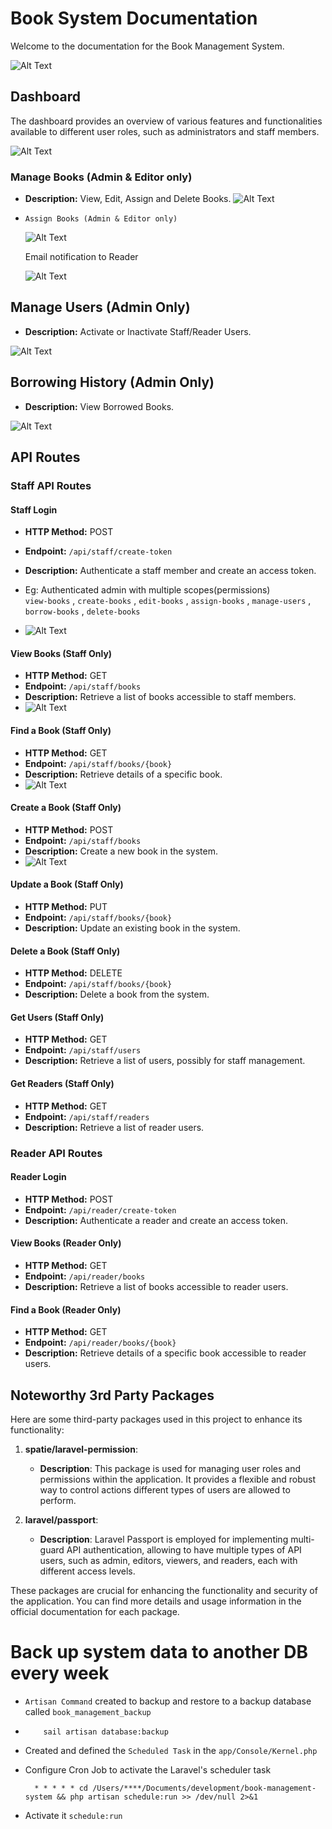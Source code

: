 # Book System Documentation
Welcome to the documentation for the Book Management System. 

![Alt Text](https://github.com/Hashane/BookManagementSystem/assets/12775167/6450d296-58ce-47b4-b436-5cce57835d05)

## Dashboard

The dashboard provides an overview of various features and functionalities available to different user roles, such as administrators and staff members.

![Alt Text](https://github.com/Hashane/BookManagementSystem/assets/12775167/719ad05f-7740-4ab2-8467-8a5a08eb454a)

### Manage Books (Admin & Editor only)

-   **Description:** View, Edit, Assign and Delete Books.
![Alt Text](https://github.com/Hashane/BookManagementSystem/assets/12775167/5ce89ba9-76c5-474c-ad99-930f821355a9)

-     Assign Books (Admin & Editor only)
  ![Alt Text](https://github.com/Hashane/BookManagementSystem/assets/12775167/25cb82e0-f9ac-4164-b4aa-082bc204c815)
  
  Email notification to Reader
  
  ![Alt Text](https://github.com/Hashane/BookManagementSystem/assets/12775167/d39fbea6-240b-49e7-8a94-97f1c97ba4f3)

## Manage Users (Admin Only)

-   **Description:** Activate or Inactivate Staff/Reader Users.

![Alt Text](https://github.com/Hashane/BookManagementSystem/assets/12775167/b665b21d-5ae2-434e-872e-78e88cdbed5e)

## Borrowing History (Admin Only)

-   **Description:** View Borrowed Books.

![Alt Text](https://github.com/Hashane/BookManagementSystem/assets/12775167/7a56cbbc-6c31-4bf5-a814-da2951689f03)

## API Routes

### Staff API Routes

#### Staff Login

-   **HTTP Method:** POST
-   **Endpoint:** `/api/staff/create-token`
-   **Description:** Authenticate a staff member and create an access token.

-  Eg: Authenticated admin with multiple scopes(permissions)     
              `view-books` , `create-books` , `edit-books` , `assign-books` , `manage-users` , `borrow-books` , `delete-books`
  - ![Alt Text](https://github.com/Hashane/BookManagementSystem/assets/12775167/a4290925-bc36-4de5-a862-526c61530001)



#### View Books (Staff Only)

-   **HTTP Method:** GET
-   **Endpoint:** `/api/staff/books`
-   **Description:** Retrieve a list of books accessible to staff members.
   - ![Alt Text](https://github.com/Hashane/BookManagementSystem/assets/12775167/b59b9e8f-fb05-4424-8aee-51b36bc16887)

#### Find a Book (Staff Only)

-   **HTTP Method:** GET
-   **Endpoint:** `/api/staff/books/{book}`
-   **Description:** Retrieve details of a specific book.
  - ![Alt Text](https://github.com/Hashane/BookManagementSystem/assets/12775167/162f1fbb-7054-4c12-9d4f-83cc4903a69a)
#### Create a Book (Staff Only)

-   **HTTP Method:** POST
-   **Endpoint:** `/api/staff/books`
-   **Description:** Create a new book in the system.
-   ![Alt Text](https://github.com/Hashane/BookManagementSystem/assets/12775167/b51b42e7-161b-4f6b-a69b-0f8c2e155b17)


#### Update a Book (Staff Only)

-   **HTTP Method:** PUT
-   **Endpoint:** `/api/staff/books/{book}`
-   **Description:** Update an existing book in the system.

#### Delete a Book (Staff Only)

-   **HTTP Method:** DELETE
-   **Endpoint:** `/api/staff/books/{book}`
-   **Description:** Delete a book from the system.

#### Get Users (Staff Only)

-   **HTTP Method:** GET
-   **Endpoint:** `/api/staff/users`
-   **Description:** Retrieve a list of users, possibly for staff management.

#### Get Readers (Staff Only)

-   **HTTP Method:** GET
-   **Endpoint:** `/api/staff/readers`
-   **Description:** Retrieve a list of reader users.

### Reader API Routes

#### Reader Login

-   **HTTP Method:** POST
-   **Endpoint:** `/api/reader/create-token`
-   **Description:** Authenticate a reader and create an access token.

#### View Books (Reader Only)

-   **HTTP Method:** GET
-   **Endpoint:** `/api/reader/books`
-   **Description:** Retrieve a list of books accessible to reader users.

#### Find a Book (Reader Only)

-   **HTTP Method:** GET
-   **Endpoint:** `/api/reader/books/{book}`
-   **Description:** Retrieve details of a specific book accessible to reader users.

  
## Noteworthy 3rd Party Packages

Here are some third-party packages used in this project to enhance its functionality:

1. **spatie/laravel-permission**:
   - **Description**: This package is used for managing user roles and permissions within the application. It provides a flexible and robust way to control actions different types of users are allowed to perform.

2. **laravel/passport**:
   - **Description**: Laravel Passport is employed for implementing multi-guard API authentication, allowing to have multiple types of API users, such as admin, editors, viewers, and readers, each with different access levels.

These packages are crucial for enhancing the functionality and security of the application. You can find more details and usage information in the official documentation for each package.

# Back up system data to another DB every week

- `Artisan Command` created to backup and restore to a backup database called `book_management_backup`
-         sail artisan database:backup
- Created and defined the `Scheduled Task` in the `app/Console/Kernel.php` 
- Configure Cron Job to activate the Laravel's scheduler task
  
        * * * * * cd /Users/****/Documents/development/book-management-system && php artisan schedule:run >> /dev/null 2>&1
- Activate it `schedule:run`

